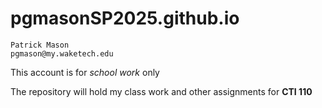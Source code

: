 # pgmasonSP2025.github.io
	Patrick Mason
	pgmason@my.waketech.edu

This account is for _school work_ only

The repository will hold my class work 
and other assignments for **CTI 110**
